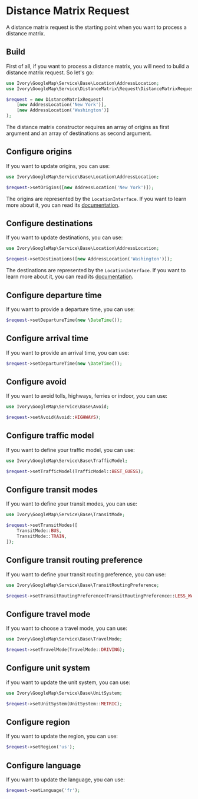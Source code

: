 # Distance Matrix Request

A distance matrix request is the starting point when you want to process a distance matrix.

## Build

First of all, if you want to process a distance matrix, you will need to build a distance matrix request. So let's go:

``` php
use Ivory\GoogleMap\Service\Base\Location\AddressLocation;
use Ivory\GoogleMap\Service\DistanceMatrix\Request\DistanceMatrixRequest;

$request = new DistanceMatrixRequest(
    [new AddressLocation('New York')], 
    [new AddressLocation('Washington')]
);
```

The distance matrix constructor requires an array of origins as first argument and an array of destinations as second 
argument.

## Configure origins

If you want to update origins, you can use:
 
``` php
use Ivory\GoogleMap\Service\Base\Location\AddressLocation;

$request->setOrigins([new AddressLocation('New York')]);
```

The origins are represented by the `LocationInterface`. If you want to learn more about it, you can read its 
[documentation](/docs/service/base.html#location).

## Configure destinations

If you want to update destinations, you can use:

``` php
use Ivory\GoogleMap\Service\Base\Location\AddressLocation;

$request->setDestinations([new AddressLocation('Washington')]);
```

The destinations are represented by the `LocationInterface`. If you want to learn more about it, you can read its 
[documentation](/docs/service/base.html#location).

## Configure departure time

If you want to provide a departure time, you can use:

``` php
$request->setDepartureTime(new \DateTime());
```

## Configure arrival time

If you want to provide an arrival time, you can use:

``` php
$request->setDepartureTime(new \DateTime());
```

## Configure avoid

If you want to avoid tolls, highways, ferries or indoor, you can use:

``` php
use Ivory\GoogleMap\Service\Base\Avoid;

$request->setAvoid(Avoid::HIGHWAYS);
```

## Configure traffic model

If you want to define your traffic model, you can use:

``` php
use Ivory\GoogleMap\Service\Base\TrafficModel;

$request->setTrafficModel(TrafficModel::BEST_GUESS);
```

## Configure transit modes

If you want to define your transit modes, you can use:

``` php
use Ivory\GoogleMap\Service\Base\TransitMode;

$request->setTransitModes([
    TransitMode::BUS,
    TransitMode::TRAIN,
]);
```

## Configure transit routing preference

If you want to define your transit routing preference, you can use:

``` php
use Ivory\GoogleMap\Service\Base\TransitRoutingPreference;

$request->setTransitRoutingPreference(TransitRoutingPreference::LESS_WALKING);
```

## Configure travel mode

If you want to choose a travel mode, you can use:

``` php
use Ivory\GoogleMap\Service\Base\TravelMode;

$request->setTravelMode(TravelMode::DRIVING);
```

## Configure unit system

if you want to update the unit system, you can use:

``` php
use Ivory\GoogleMap\Service\Base\UnitSystem;

$request->setUnitSystem(UnitSystem::METRIC);
```

## Configure region

If you want to update the region, you can use:

``` php
$request->setRegion('us');
```

## Configure language

If you want to update the language, you can use:

``` php
$request->setLanguage('fr');
```
